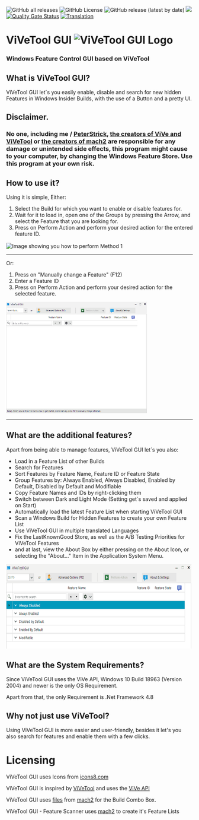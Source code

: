 ![GitHub all releases](https://img.shields.io/github/downloads/peterstrick/vivetool-gui/total)
![GitHub License](https://img.shields.io/github/license/peterstrick/vivetool-gui)
![GitHub release (latest by date)](https://img.shields.io/github/v/release/peterstrick/vivetool-gui)
[![](https://dcbadge.vercel.app/api/server/8vDFXEucp2?style=flat)](https://discord.gg/8vDFXEucp2)
[![Quality Gate Status](https://sonarcloud.io/api/project_badges/measure?project=PeterStrick_ViVeTool-GUI&metric=alert_status)](https://sonarcloud.io/summary/new_code?id=PeterStrick_ViVeTool-GUI)
[![Translation](https://weblate.rawrr.cf/widgets/vivetool-gui/-/svg-badge.svg)](https://weblate.rawrr.cf/engage/vivetool-gui)

# ViVeTool GUI <img src="/images/icons8-advertisement-page-96.png" alt="ViVeTool GUI Logo" width="32"/> 
### Windows Feature Control GUI based on ViVeTool

## What is ViVeTool GUI?
ViVeTool GUI let´s you easily enable, disable and search for new hidden Features in Windows Insider Builds, with the use of a Button and a pretty UI.

## Disclaimer.
### No one, including me / [PeterStrick](https://github.com/PeterStrick), [the creators of ViVe and ViVeTool](https://github.com/thebookisclosed/ViVe) or [the creators of mach2](https://github.com/riverar/mach2) are responsible for any damage or unintended side effects, this program might cause to your computer, by changing the Windows Feature Store. Use this program at your own risk.

## How to use it?
Using it is simple, 
Either:

1. Select the Build for which you want to enable or disable features for.
2. Wait for it to load in, open one of the Groups by pressing the Arrow, and select the Feature that you are looking for.
3. Press on Perform Action and perform your desired action for the entered feature ID.

<img align="center" width="395" height="300" src="/images/Method1.gif" alt="Image showing you how to perform Method 1" />


---

Or:
1. Press on "Manually change a Feature" (F12)
2. Enter a Feature ID
3. Press on Perform Action and perform your desired action for the selected feature.

<img width="380" height="300" src="/images/Method2.gif" alt="Image showing you how to perform Method 2" />

---

## What are the additional features?
Apart from being able to manage features, ViVeTool GUI let´s you also:
- Load in a Feature List of other Builds
- Search for Features 
- Sort Features by Feature Name, Feature ID or Feature State
- Group Features by: Always Enabled, Always Disabled, Enabled by Default, Disabled by Default and Modifiable
- Copy Feature Names and IDs by right-clicking them
- Switch between Dark and Light Mode (Setting get´s saved and applied on Start)
- Automatically load the latest Feature List when starting ViVeTool GUI
- Scan a Windows Build for Hidden Features to create your own Feature List
- Use ViVeTool GUI in multiple translated Languages
- Fix the LastKnownGood Store, as well as the A/B Testing Priorities for ViVeTool Features
- and at last, view the About Box by either pressing on the About Icon, or selecting the "About..." Item in the Application System Menu.

<img width="500" height="228" src="/images/Searching.gif" alt="Image showing you how to search" />

## What are the System Requirements?
Since ViVeTool GUI uses the ViVe API, Windows 10 Build 18963 (Version 2004) and newer is the only OS Requirement.

Apart from that, the only Requirement is .Net Framework 4.8

## Why not just use ViVeTool?
Using ViVeTool GUI is more easier and user-friendly, besides it let's you also search for features and enable them with a few clicks.

# Licensing
ViVeTool GUI uses Icons from [icons8.com](https://icons8.com/)

ViVeTool GUI is inspired by [ViVeTool](https://github.com/thebookisclosed/ViVe) and uses the [ViVe API](https://github.com/thebookisclosed/ViVe/tree/master/ViVe)

ViVeTool GUI uses [files](https://github.com/riverar/mach2/tree/master/features) from [mach2](https://github.com/riverar/mach2) for the Build Combo Box.

ViVeTool GUI - Feature Scanner uses [mach2](https://github.com/riverar/mach2) to create it's Feature Lists
